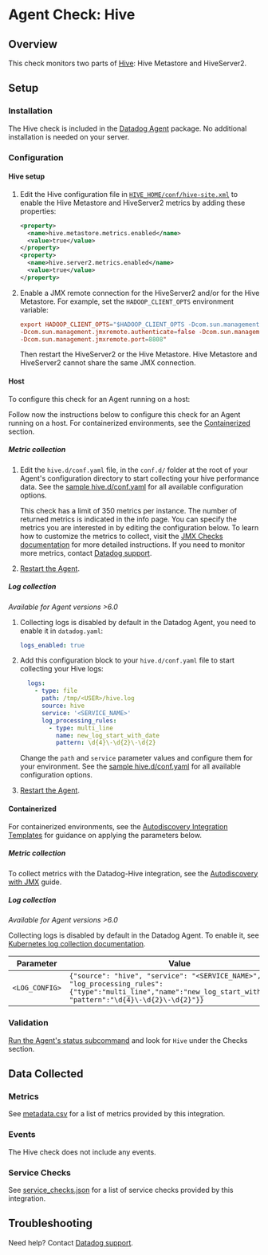 # Agent Check: Hive

## Overview

This check monitors two parts of [Hive][1]: Hive Metastore and HiveServer2.

## Setup

### Installation

The Hive check is included in the [Datadog Agent][2] package. No additional installation is needed on your server.

### Configuration

#### Hive setup

1. Edit the Hive configuration file in [`HIVE_HOME/conf/hive-site.xml`][3] to enable the Hive Metastore and HiveServer2 metrics by adding these properties:

   ```xml
   <property>
     <name>hive.metastore.metrics.enabled</name>
     <value>true</value>
   </property>
   <property>
     <name>hive.server2.metrics.enabled</name>
     <value>true</value>
   </property>
   ```

2. Enable a JMX remote connection for the HiveServer2 and/or for the Hive Metastore. For example, set the `HADOOP_CLIENT_OPTS` environment variable:

   ```conf
   export HADOOP_CLIENT_OPTS="$HADOOP_CLIENT_OPTS -Dcom.sun.management.jmxremote \
   -Dcom.sun.management.jmxremote.authenticate=false -Dcom.sun.management.jmxremote.ssl=false \
   -Dcom.sun.management.jmxremote.port=8808"
   ```

   Then restart the HiveServer2 or the Hive Metastore. Hive Metastore and HiveServer2 cannot share the same JMX connection.

<!-- xxx tabs xxx -->
<!-- xxx tab "Host" xxx -->

#### Host

To configure this check for an Agent running on a host:

Follow now the instructions below to configure this check for an Agent running on a host. For containerized environments, see the [Containerized](#containerized) section.

##### Metric collection

1. Edit the `hive.d/conf.yaml` file, in the `conf.d/` folder at the root of your Agent's configuration directory to start collecting your hive performance data. See the [sample hive.d/conf.yaml][4] for all available configuration options.

    This check has a limit of 350 metrics per instance. The number of returned metrics is indicated in the info page. You can specify the metrics you are interested in by editing the configuration below.
    To learn how to customize the metrics to collect, visit the [JMX Checks documentation][5] for more detailed instructions. If you need to monitor more metrics, contact [Datadog support][6].

2. [Restart the Agent][7].

##### Log collection

<!-- partial
{{< site-region region="us3" >}}
**Log collection is not supported for the Datadog {{< region-param key="dd_site_name" >}} site**.
{{< /site-region >}}
partial -->

_Available for Agent versions >6.0_

1. Collecting logs is disabled by default in the Datadog Agent, you need to enable it in `datadog.yaml`:

   ```yaml
   logs_enabled: true
   ```

2. Add this configuration block to your `hive.d/conf.yaml` file to start collecting your Hive logs:

   ```yaml
     logs:
       - type: file
         path: /tmp/<USER>/hive.log
         source: hive
         service: '<SERVICE_NAME>'
         log_processing_rules:
           - type: multi_line
             name: new_log_start_with_date
             pattern: \d{4}\-\d{2}\-\d{2}
   ```

    Change the `path` and `service` parameter values and configure them for your environment. See the [sample hive.d/conf.yaml][4] for all available configuration options.

3. [Restart the Agent][7].

<!-- xxz tab xxx -->
<!-- xxx tab "Containerized" xxx -->

#### Containerized

For containerized environments, see the [Autodiscovery Integration Templates][8] for guidance on applying the parameters below.

##### Metric collection

To collect metrics with the Datadog-Hive integration, see the [Autodiscovery with JMX][9] guide.

##### Log collection

<!-- partial
{{< site-region region="us3" >}}
**Log collection is not supported for the Datadog {{< region-param key="dd_site_name" >}} site**.
{{< /site-region >}}
partial -->

_Available for Agent versions >6.0_

Collecting logs is disabled by default in the Datadog Agent. To enable it, see [Kubernetes log collection documentation][10].

| Parameter      | Value                                                                                                                                                             |
| -------------- | ----------------------------------------------------------------------------------------------------------------------------------------------------------------- |
| `<LOG_CONFIG>` | `{"source": "hive", "service": "<SERVICE_NAME>", "log_processing_rules":{"type":"multi_line","name":"new_log_start_with_date", "pattern":"\d{4}\-\d{2}\-\d{2}"}}` |

<!-- xxz tab xxx -->
<!-- xxz tabs xxx -->

### Validation

[Run the Agent's status subcommand][11] and look for `Hive` under the Checks section.

## Data Collected

### Metrics

See [metadata.csv][12] for a list of metrics provided by this integration.

### Events

The Hive check does not include any events.

### Service Checks

See [service_checks.json][13] for a list of service checks provided by this integration.

## Troubleshooting

Need help? Contact [Datadog support][6].

[1]: https://cwiki.apache.org/confluence/display/Hive/Home
[2]: https://app.datadoghq.com/account/settings#agent
[3]: https://cwiki.apache.org/confluence/display/Hive/Configuration+Properties#ConfigurationProperties-Metrics
[4]: https://github.com/DataDog/integrations-core/blob/master/hive/datadog_checks/hive/data/conf.yaml.example
[5]: https://docs.datadoghq.com/integrations/java/
[6]: https://docs.datadoghq.com/help/
[7]: https://docs.datadoghq.com/agent/guide/agent-commands/#start-stop-and-restart-the-agent
[8]: https://docs.datadoghq.com/agent/kubernetes/integrations/
[9]: https://docs.datadoghq.com/agent/guide/autodiscovery-with-jmx/?tab=containerizedagent
[10]: https://docs.datadoghq.com/agent/kubernetes/log/
[11]: https://docs.datadoghq.com/agent/guide/agent-commands/#agent-status-and-information
[12]: https://github.com/DataDog/integrations-core/blob/master/hive/metadata.csv
[13]: https://github.com/DataDog/integrations-core/blob/master/hive/assets/service_checks.json
